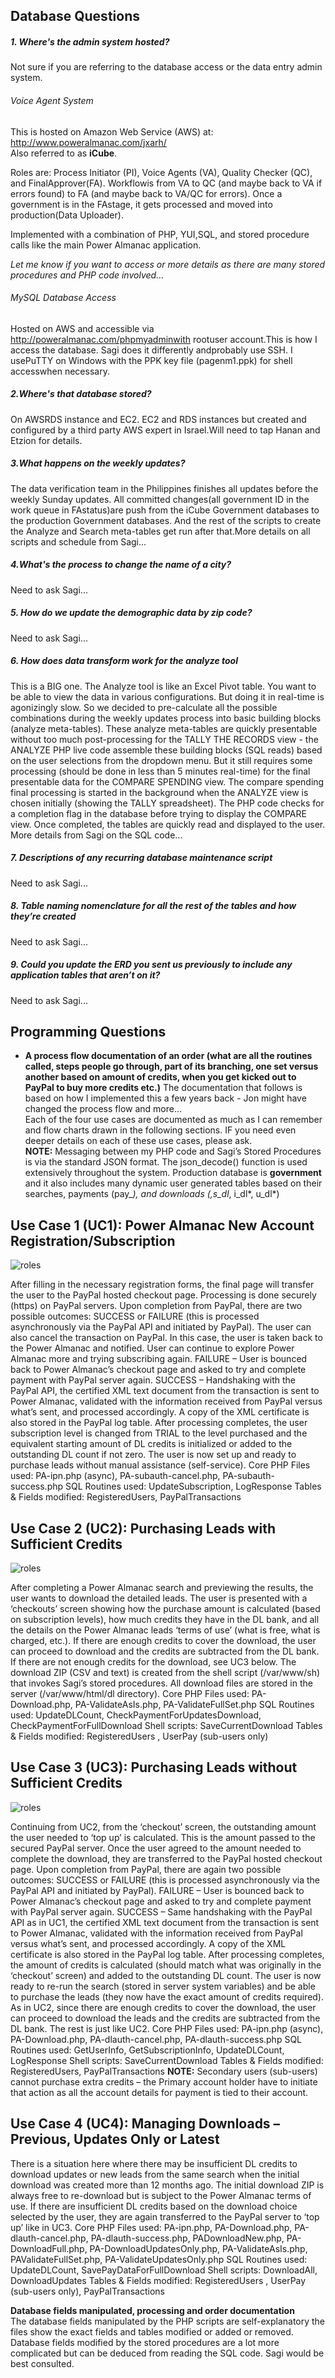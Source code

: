## Database Questions

##### 1. **Where's the admin system hosted?**  
Not sure if you are referring to the database access or the data entry admin system.  
###### Voice Agent System 
This is hosted on Amazon Web Service (AWS) at: http://www.poweralmanac.com/jxarh/  
Also referred to as **iCube**.  

Roles are: Process Initiator (PI), Voice Agents (VA), Quality Checker (QC), and FinalApprover(FA). Workflowis from VA to QC (and maybe back to VA if errors found) to FA (and maybe back to VA/QC for errors). Once a government is in the FAstage, it gets processed and moved into production(Data Uploader).  

Implemented with a combination of PHP, YUI,SQL, and stored procedure calls like the main Power Almanac application.  

*Let me know if you want to access or more details as there are many stored procedures and PHP code involved...* 

###### MySQL Database Access  
Hosted on AWS and accessible via http://poweralmanac.com/phpmyadminwith rootuser account.This is how I access the database. Sagi does it differently andprobably use SSH. I usePuTTY on Windows with the PPK key file (pagenm1.ppk) for shell accesswhen necessary.

##### 2.**Where's that database stored?**  
On AWSRDS instance and EC2. EC2 and RDS instances but created and configured by a third party AWS expert in Israel.Will need to tap Hanan and Etzion for details.

##### 3.**What happens on the weekly updates?**  
The data verification team in the Philippines finishes all updates before the weekly Sunday updates. All committed changes(all government ID in the work queue in FAstatus)are push from the iCube Government databases to the production Government databases. And the rest of the scripts to create the Analyze and Search meta-tables get run after that.More details on all scripts and schedule from Sagi...

##### 4.**What's the process to change the name of a city?**  
Need to ask Sagi...  

##### 5. **How do we update the demographic data by zip code?**
Need to ask Sagi...  
##### 6. **How does data transform work for the analyze tool**
This is a BIG one. The Analyze tool is like an Excel Pivot table. You want to be able to view the data in various
configurations. But doing it in real-time is agonizingly slow. So we decided to pre-calculate all the possible
combinations during the weekly updates process into basic building blocks (analyze meta-tables). These analyze
meta-tables are quickly presentable without too much post-processing for the TALLY THE RECORDS view - the
ANALYZE PHP live code assemble these building blocks (SQL reads) based on the user selections from the dropdown
menu. But it still requires some processing (should be done in less than 5 minutes real-time) for the final
presentable data for the COMPARE SPENDING view. The compare spending final processing is started in the
background when the ANALYZE view is chosen initially (showing the TALLY spreadsheet). The PHP code checks
for a completion flag in the database before trying to display the COMPARE view. Once completed, the tables
are quickly read and displayed to the user.
More details from Sagi on the SQL code...  

##### 7. **Descriptions of any recurring database maintenance script**  
Need to ask Sagi...  

##### 8. **Table naming nomenclature for all the rest of the tables and how they’re created**
Need to ask Sagi...

##### 9. **Could you update the ERD you sent us previously to include any application tables that aren’t on it?**
Need to ask Sagi...  

## Programming Questions
* **A process flow documentation of an order (what are all the routines called, steps people go through, part of
its branching, one set versus another based on amount of credits, when you get kicked out to PayPal to buy
more credits etc.)**
The documentation that follows is based on how I implemented this a few years back - Jon might have changed
the process flow and more...  
Each of the four use cases are documented as much as I can remember and flow charts drawn in the following
sections. IF you need even deeper details on each of these use cases, please ask.  
**NOTE:**
Messaging between my PHP code and Sagi’s Stored Procedures is via the standard JSON format. The
json_decode() function is used extensively throughout the system.
Production database is **government** and it also includes many dynamic user generated tables based on their
searches, payments (pay_*), and downloads (,s_dl*, i_dl*, u_dl*)  

## Use Case 1 (UC1): Power Almanac New Account Registration/Subscription
![roles](images/nick1.png)

After filling in the necessary registration forms, the final page will transfer the user to the PayPal hosted
checkout page. Processing is done securely (https) on PayPal servers. Upon completion from PayPal, there are
two possible outcomes: SUCCESS or FAILURE (this is processed asynchronously via the PayPal API and initiated
by PayPal).
The user can also cancel the transaction on PayPal. In this case, the user is taken back to the Power Almanac and
notified. User can continue to explore Power Almanac more and trying subscribing again.
FAILURE – User is bounced back to Power Almanac’s checkout page and asked to try and complete payment
with PayPal server again.
SUCCESS – Handshaking with the PayPal API, the certified XML text document from the transaction is sent to
Power Almanac, validated with the information received from PayPal versus what’s sent, and processed
accordingly. A copy of the XML certificate is also stored in the PayPal log table. After processing completes, the
user subscription level is changed from TRIAL to the level purchased and the equivalent starting amount of DL
credits is initialized or added to the outstanding DL count if not zero. The user is now set up and ready to
purchase leads without manual assistance (self-service).
Core PHP Files used: PA-ipn.php (async), PA-subauth-cancel.php, PA-subauth-success.php
SQL Routines used: UpdateSubscription, LogResponse
Tables & Fields modified: RegisteredUsers, PayPalTransactions

## Use Case 2 (UC2): Purchasing Leads with Sufficient Credits
![roles](images/nick2.png)

After completing a Power Almanac search and previewing the results, the user wants to download the detailed
leads. The user is presented with a ‘checkouts’ screen showing how the purchase amount is calculated (based on
subscription levels), how much credits they have in the DL bank, and all the details on the Power Almanac leads
‘terms of use’ (what is free, what is charged, etc.). If there are enough credits to cover the download, the user
can proceed to download and the credits are subtracted from the DL bank. If there are not enough credits for
the download, see UC3 below.
The download ZIP (CSV and text) is created from the shell script (/var/www/sh) that invokes Sagi’s stored
procedures. All download files are stored in the server (/var/www/html/dl directory).
Core PHP Files used: PA-Download.php, PA-ValidateAsIs.php, PA-ValidateFullSet.php
SQL Routines used: UpdateDLCount, CheckPaymentForUpdatesDownload, CheckPaymentForFullDownload
Shell scripts: SaveCurrentDownload
Tables & Fields modified: RegisteredUsers , UserPay (sub-users only)

## Use Case 3 (UC3): Purchasing Leads without Sufficient Credits
![roles](images/nick3.png)

Continuing from UC2, from the ‘checkout’ screen, the outstanding amount the user needed to ‘top up’ is
calculated. This is the amount passed to the secured PayPal server. Once the user agreed to the amount needed
to complete the download, they are transferred to the PayPal hosted checkout page. Upon completion from
PayPal, there are again two possible outcomes: SUCCESS or FAILURE (this is processed asynchronously via the
PayPal API and initiated by PayPal).
FAILURE – User is bounced back to Power Almanac’s checkout page and asked to try and complete payment
with PayPal server again.
SUCCESS – Same handshaking with the PayPal API as in UC1, the certified XML text document from the
transaction is sent to Power Almanac, validated with the information received from PayPal versus what’s sent,
and processed accordingly. A copy of the XML certificate is also stored in the PayPal log table. After processing
completes, the amount of credits is calculated (should match what was originally in the ‘checkout’ screen) and
added to the outstanding DL count. The user is now ready to re-run the search (stored in server system
variables) and be able to purchase the leads (they now have the exact amount of credits required). As in UC2,
since there are enough credits to cover the download, the user can proceed to download the leads and the
credits are subtracted from the DL bank. The rest is just like UC2.
Core PHP Files used: PA-ipn.php (async), PA-Download.php, PA-dlauth-cancel.php, PA-dlauth-success.php
SQL Routines used: GetUserInfo, GetSubscriptionInfo, UpdateDLCount, LogResponse
Shell scripts: SaveCurrentDownload
Tables & Fields modified: RegisteredUsers, PayPalTransactions
**NOTE:**
Secondary users (sub-users) cannot purchase extra credits – the Primary account holder have to initiate that
action as all the account details for payment is tied to their account.  
## Use Case 4 (UC4): Managing Downloads – Previous, Updates Only or Latest  
There is a situation here where there may be insufficient DL credits to download updates or new leads from the
same search when the initial download was created more than 12 months ago. The initial download ZIP is
always free to re-download but is subject to the Power Almanac terms of use.
If there are insufficient DL credits based on the download choice selected by the user, they are again transferred
to the PayPal server to ‘top up’ like in UC3.
Core PHP Files used: PA-ipn.php, PA-Download.php, PA-dlauth-cancel.php, PA-dlauth-success.php, PADownloadNew.php,
PA-DownloadFull.php, PA-DownloadUpdatesOnly.php, PA-ValidateAsIs.php, PAValidateFullSet.php,
PA-ValidateUpdatesOnly.php
SQL Routines used: UpdateDLCount, SavePayDataForFullDownload
Shell scripts: DownloadAll, DownloadUpdates
Tables & Fields modified: RegisteredUsers , UserPay (sub-users only), PayPalTransactions  

**Database fields manipulated, processing and order documentation**  
The database fields manipulated by the PHP scripts are self-explanatory the files show the exact fields and tables
modified or added or removed.
Database fields modified by the stored procedures are a lot more complicated but can be deduced from reading
the SQL code. Sagi would be best consulted.

